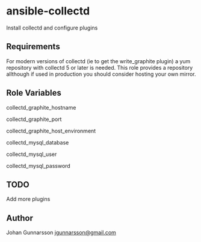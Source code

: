 ansible-collectd
================

Install collectd and configure plugins

Requirements
------------

For modern versions of collectd (ie to get the write_graphite plugin) a yum repository with collectd 5 or later is needed. This role provides a repository allthough if used in production you should consider hosting your own mirror.


Role Variables
--------------

collectd_graphite_hostname

collectd_graphite_port

collectd_graphite_host_environment


collectd_mysql_database

collectd_mysql_user

collectd_mysql_password

TODO
----

Add more plugins

Author
------

Johan Gunnarsson <jgunnarsson@gmail.com>
